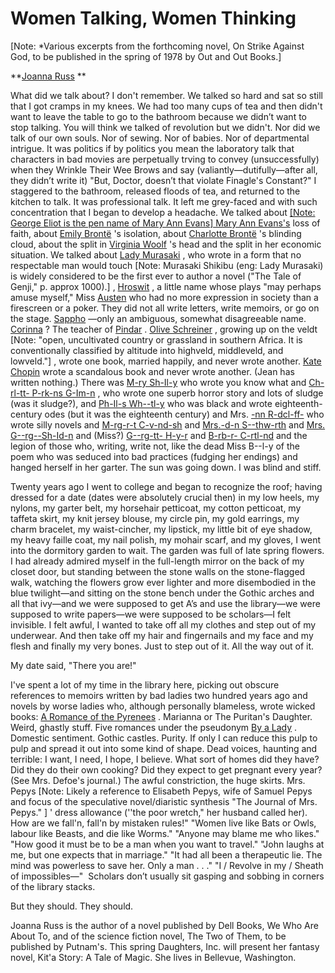  
# Women Talking, Women Thinking
\[Note: *Various excerpts from the forthcoming novel, On Strike Against God, to be published in the spring of 1978 by Out and Out Books.\]

**[Joanna Russ](http://www.wikidata.org/entity/Q265270) **

What did we talk about? I don't remember. We talked so hard and sat so still that I got cramps in my knees. We had too many cups of tea and then didn't want to leave the table to go to the bathroom because we didn’t want to stop talking. You will think we talked of revolution but we didn't. Nor did we talk of our own souls. Nor of sewing. Nor of babies. Nor of departmental intrigue. It was politics if by politics you mean the laboratory talk that characters in bad movies are perpetually trving to convey (unsuccessfully) when they Wrinkle Their Wee Brows and say (valiantly—dutifully—after all, they didn’t write it) "But, Doctor, doesn’t that violate Finagle's Constant?" I staggered to the bathroom, released floods of tea, and returned to the kitchen to talk. It was professional talk. It left me grey-faced and with such concentration that I began to develop a headache. We talked about [
\[Note: George Eliot is the pen name of Mary Ann Evans\]
Mary Ann Evans's](http://www.wikidata.org/entity/Q131333) loss of faith, about [Emily Brontë](http://www.wikidata.org/entity/Q80137) 's isolation, about [Charlotte Brontë](http://www.wikidata.org/entity/Q127332) 's blinding cloud, about the split in [Virginia Woolf](http://www.wikidata.org/entity/Q40909) 's head and the split in her economic situation. We talked about [Lady Murasaki](http://www.wikidata.org/entity/Q81731) , who wrote in a form that no respectable man would touch
\[Note: Murasaki Shikibu (eng: Lady Murasaki) is widely considered to be the first ever to author a novel ("The Tale of Genji," p. approx 1000).\]
, [Hroswit](http://www.wikidata.org/entity/Q170248) , a little name whose plays "may perhaps amuse myself," Miss [Austen](http://www.wikidata.org/entity/Q36322)  who had no more expression in society than a firescreen or a poker. They did not all write letters, write memoirs, or go on the stage. [Sappho](http://www.wikidata.org/entity/Q17892) —only an ambiguous, somewhat disagreeable name. [Corinna](http://www.wikidata.org/entity/Q241132) ? The teacher of [Pindar](http://www.wikidata.org/entity/Q134929) . [Olive Schreiner](http://www.wikidata.org/entity/Q151180) , growing up on the veldt
\[Note: "open, uncultivated country or grassland in southern Africa. It is conventionally classified by altitude into highveld, middleveld, and lowveld."\]
, wrote one book, married happily, and never wrote another. [Kate Chopin](http://www.wikidata.org/entity/Q230476)  wrote a scandalous book and never wrote another. (Jean has written nothing.) There was [M-ry Sh-Il-y](http://www.wikidata.org/entity/Q101638)  who wrote you know what and [Ch-rl-tt- P-rk-ns G-Im-n](http://www.wikidata.org/entity/Q287752) , who wrote one superb horror story and lots of sludge (was it sludge?), and [Ph-Il-s Wh--tl-y](http://www.wikidata.org/entity/Q257911)  who was black and wrote eighteenth-century odes (but it was the eighteenth century) and Mrs. [-nn R-dcl-ff-](http://www.wikidata.org/entity/Q231944)  who wrote silly novels and [M-rg-r-t C-v-nd-sh](http://www.wikidata.org/entity/Q242640)  and [Mrs.-d-n S--thw-rth](http://www.wikidata.org/entity/Q447019)  and [Mrs. G--rg--Sh-Id-n](http://www.wikidata.org/entity/Q13562984)  and (Miss?) [G--rg-tt- H-y-r](http://www.wikidata.org/entity/Q272706)  and [B-rb-r- C-rtl-nd](http://www.wikidata.org/entity/Q235965)  and the legion of those who, writing, write not, like the dead Miss B--l-y of the poem who was seduced into bad practices (fudging her endings) and hanged herself in her garter. The sun was going down. I was blind and stiff.

Twenty years ago I went to college and began to recognize the roof; having dressed for a date (dates were absolutely crucial then) in my low heels, my nylons, my garter belt, my horsehair petticoat, my cotton petticoat, my taffeta skirt, my knit jersey blouse, my circle pin, my gold earrings, my charm bracelet, my waist-cincher, my lipstick, my little bit of eye shadow, my heavy faille coat, my nail polish, my mohair scarf, and my gloves, I went into the dormitory garden to wait. The garden was full of late spring flowers. I had already admired myself in the full-length mirror on the back of my closet door, but standing between the stone walls on the stone-flagged walk, watching the flowers grow ever lighter and more disembodied in the blue twilight—and sitting on the stone bench under the Gothic arches and all that ivy—and we were supposed to get A’s and use the library—we were supposed to write papers—we were supposed to be scholars—I felt invisible. I felt awful, I wanted to take off all my clothes and step out of my underwear. And then take off my hair and fingernails and my face and my flesh and finally my very bones. Just to step out of it. All the way out of it.

My date said, "There you are!"

I've spent a lot of my time in the library here, picking out obscure references to memoirs written by bad ladies two hundred years ago and novels by worse ladies who, although personally blameless, wrote wicked books: [A Romance of the Pyrenees](https://archive.org/details/romancepyrenees05cuthgoog/page/n3/mode/2up) . Marianna or The Puritan's Daughter. Weird, ghastly stuff. Five romances under the pseudonym [By a Lady](http://www.wikidata.org/entity/Q36322) . Domestic sentiment. Gothic castles. Purity. If only I can reduce this pulp to pulp and spread it out into some kind of shape. Dead voices, haunting and terrible: I want, I need, I hope, I believe. What sort of homes did they have? Did they do their own cooking? Did they expect to get pregnant every year? (See Mrs. Defoe's journal.) The awful constriction, the huge skirts. Mrs. Pepys
\[Note: Likely a reference to Elisabeth Pepys, wife of Samuel Pepys and focus of the speculative novel/diaristic synthesis "The Journal of Mrs. Pepys." \]
' dress allowance (''the poor wretch," her husband called her). How are we fall'n, fall'n by mistaken rules!" "Women live like Bats or Owls, labour like Beasts, and die like Worms." "Anyone may blame me who likes." "How good it must be to be a man when you want to travel." "John laughs at me, but one expects that in marriage." "It had all been a therapeutic lie. The mind was powerless to save her. Only a man . . ." "I / Revolve in my / Sheath of impossibles—"  Scholars don’t usually sit gasping and sobbing in corners of the library stacks.

But they should. They should.

Joanna Russ is the author of a novel published by Dell Books, We Who Are About To, and of the science fiction novel, The Two of Them, to be published by Putnam's. This spring Daughters, Inc. will present her fantasy novel, Kit'a Story: A Tale of Magic. She lives in Bellevue, Washington. 
